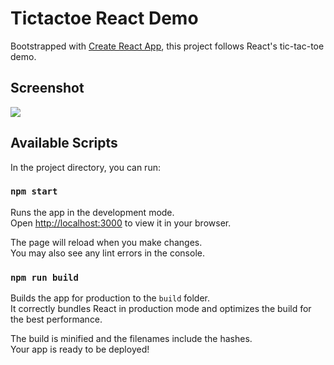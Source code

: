 # Tictactoe React Demo

Bootstrapped with [Create React App](https://github.com/facebook/create-react-app), this project follows React's tic-tac-toe demo.

## Screenshot

![](https://imgur.com/a/CU970Bn)

## Available Scripts

In the project directory, you can run:

### `npm start`

Runs the app in the development mode.\
Open [http://localhost:3000](http://localhost:3000) to view it in your browser.

The page will reload when you make changes.\
You may also see any lint errors in the console.

### `npm run build`

Builds the app for production to the `build` folder.\
It correctly bundles React in production mode and optimizes the build for the best performance.

The build is minified and the filenames include the hashes.\
Your app is ready to be deployed!

